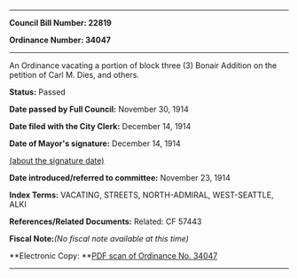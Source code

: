 

********

**Council Bill Number: 22819**
   
**Ordinance Number: 34047**
********

 An Ordinance vacating a portion of block three (3) Bonair Addition on the petition of Carl M. Dies, and others.

**Status:** Passed
   
**Date passed by Full Council:** November 30, 1914
   
**Date filed with the City Clerk:** December 14, 1914
   
**Date of Mayor's signature:** December 14, 1914
   
[(about the signature date)](/~public/approvaldate.htm)
   
   
   
**Date introduced/referred to committee:** November 23, 1914
   
   
**Index Terms:** VACATING, STREETS, NORTH-ADMIRAL, WEST-SEATTLE, ALKI

**References/Related Documents:** Related: CF 57443

**Fiscal Note:**_(No fiscal note available at this time)_

**Electronic Copy: **[PDF scan of Ordinance No. 34047](/~archives/Ordinances/Ord_34047.pdf)

********

